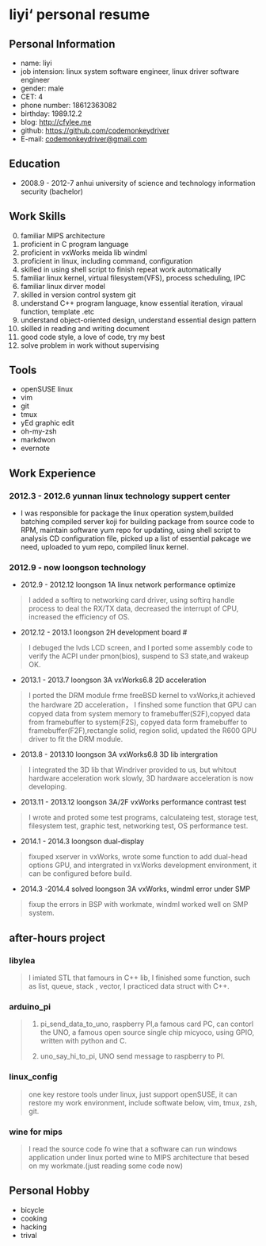 # liyi‘ personal resume #

## Personal Information ##

* name:             liyi
* job intension:    linux system software engineer, linux driver software engineer
* gender:           male
* CET:              4
* phone number:     18612363082
* birthday:         1989.12.2
* blog:             http://cfylee.me
* github:           https://github.com/codemonkeydriver
* E-mail:           codemonkeydriver@gmail.com

## Education ##

* 2008.9 - 2012-7 anhui university of science and technology information security (bachelor)

## Work Skills ##

0.  familiar MIPS architecture
1.  proficient in C program language
2.  proficient in vxWorks meida lib windml
3.  proficient in linux, including command, configuration
4.  skilled in using shell script to finish repeat work automatically
5.  familiar linux kernel, virtual filesystem(VFS), process scheduling, IPC
6.  familiar linux dirver model
7.  skilled in version control system git
8.  understand C++ program language, know essential iteration, viraual function, template .etc
9.  understand object-oriented design, understand essential design pattern
10. skilled in reading and writing document
11. good code style, a love of code, try my best
12. solve problem in work without supervising

## Tools ##

* openSUSE linux
* vim
* git
* tmux
* yEd graphic edit
* oh-my-zsh
* markdwon
* evernote

## Work Experience ##

### 2012.3 - 2012.6 yunnan linux technology suppert center ###

* I was responsible for package the linux operation system,builded batching compiled
  server koji for building package from source code to RPM, maintain software yum repo
  for updating, using shell script to analysis CD configuration file, picked up a list
  of essential pakcage we need, uploaded to yum repo, compiled linux kernel.

### 2012.9 - now loongson technology ###

* 2012.9 - 2012.12 loongson 1A linux network performance optimize

> I added a softirq to networking card driver, using softirq handle process to deal
> the RX/TX data, decreased the interrupt of CPU, increased the efficiency of OS.

* 2012.12 - 2013.1 loongson 2H development board #

> I debuged the lvds LCD screen, and I ported some assembly code to verify the ACPI
> under pmon(bios), suspend to S3 state,and wakeup OK.

* 2013.1 - 2013.7 loongson 3A vxWorks6.8 2D acceleration

> I ported the DRM module frme freeBSD kernel to vxWorks,it achieved the hardware 2D
> acceleration， I finshed some function that GPU can copyed data from system memory
> to framebuffer(S2F),copyed data from framebuffer to system(F2S), copyed data form
> framebuffer to framebuffer(F2F),rectangle solid, region solid, updated the R600 GPU
> driver to fit the DRM module.

* 2013.8 - 2013.10 loongson 3A vxWorks6.8 3D lib intergration

> I integrated the 3D lib that Windriver provided to us, but whitout hardware acceleration
> work slowly, 3D hardware acceleration is now developing.

* 2013.11 - 2013.12 loongson 3A/2F vxWorks performance contrast test

> I wrote and proted some test programs, calculateing test, storage test, filesystem
> test, graphic test, networking test, OS performance test.

* 2014.1 - 2014.3 loongson dual-display

> fixuped xserver in vxWorks, wrote some function to add dual-head options GPU, and
> intergrated in vxWorks development environment, it can be configured before build.

* 2014.3 -2014.4 solved loongson 3A vxWorks, windml error under SMP

> fixup the errors in BSP with workmate, windml worked well on SMP system.

## after-hours project ##

### libylea ###

>I imiated STL that famours in C++ lib, I finished some function, such as list, queue,
>stack , vector, I practiced data struct with C++.

### arduino_pi ###

>1. pi_send_data_to_uno, raspberry PI,a famous card PC, can contorl the UNO, a famous
>  open source single chip micyoco, using GPIO, written with python and C.
>
>2. uno_say_hi_to_pi, UNO send message to raspberry to PI.

### linux_config ###

>one key restore tools under linux, just support openSUSE, it can restore my work
>environment, include softwate below, vim, tmux, zsh, git.

### wine for mips ###

>I read the source code fo wine that a software can run windows application under linux
>ported wine to MIPS architecture that besed on my workmate.(just reading some code now)

## Personal Hobby ##

* bicycle
* cooking
* hacking
* trival
